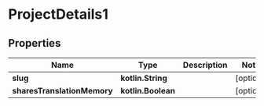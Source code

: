
# ProjectDetails1

## Properties
Name | Type | Description | Notes
------------ | ------------- | ------------- | -------------
**slug** | **kotlin.String** |  |  [optional]
**sharesTranslationMemory** | **kotlin.Boolean** |  |  [optional]



